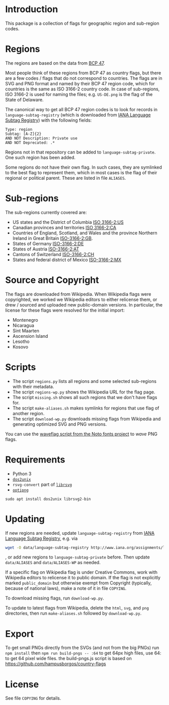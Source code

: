 # Introduction

This package is a collection of flags for geographic region and sub-region codes.

# Regions

The regions are based on the data from [BCP 47][0].

Most people think of these regions from BCP 47 as country flags, but there are a
few codes / flags that do not correspond to countries. The flags are in SVG and
PNG format and named by their BCP 47 region code, which for countries is the same
as ISO 3166-2 country code. In case of sub-regions, ISO 3166-2 is used for naming
the files; e.g. `US-DE.png` is the flag of the State of Delaware.

The canonical way to get all BCP 47 region codes is to look for records in
`language-subtag-registry` (which is downloaded from [IANA Language Subtag
Registry][0]) with the following fields:

	Type: region
	Subtag: [A-Z]{2}
	AND NOT Description: Private use
	AND NOT Deprecated: .*

Regions not in that repository can be added to `language-subtag-private`.
One such region has been added.

Some regions do not have their own flag. In such cases, they are symlinked to
the best flag to represent them, which in most cases is the flag of their
regional or political parent. These are listed in file `ALIASES`.

# Sub-regions

The sub-regions currently covered are:

- US states and the District of Columbia [ISO 3166-2:US][1]
- Canadian provinces and territories [ISO 3166-2:CA][3]
- Countries of England, Scotland, and Wales and the province Northern Ireland in Great Britain [ISO-3166-2:GB][2].
- States of Germany [ISO-3166-2:DE][4]
- States of Austria [ISO-3166-2:AT][5]
- Cantons of Switzerland [ISO-3166-2:CH][6]
- States and federal district of Mexico [ISO-3166-2:MX][7]

# Source and Copyright

The flags are downloaded from Wikipedia. When Wikipedia flags were copyrighted,
we worked we Wikipedia editors to either relicense them, or drew / sourced and
uploaded new public-domain versions.  In particular, the license for these
flags were resolved for the initial import:

- Montenegro
- Nicaragua
- Sint Maarten
- Ascension Island
- Lesotho
- Kosovo

# Scripts

- The script `regions.py` lists all regions and some selected sub-regions with their metadata.
- The script `regions-wp.py` shows the Wikipedia URL for the flag page.
- The script `missing.sh` shows all such regions that we don't have flags for.
- The script `make-aliases.sh` makes symlinks for regions that use flag of another
region.
- The script `download-wp.py` downloads missing flags from Wikipedia and generating
optimized SVG and PNG versions.

You can use the [waveflag script from the Noto fonts project](https://code.google.com/p/noto/source/browse/color_emoji/waveflag.c)
to _wave_ PNG flags.

# Requirements

- Python 3
- [`dos2unix`](http://sourceforge.net/projects/dos2unix/)
- `rsvg-convert` part of [`librsvg`](https://wiki.gnome.org/Projects/LibRsvg)
- [`optipng`](http://optipng.sourceforge.net/)

`sudo apt install dos2unix librsvg2-bin`

# Updating

If new regions are needed, update `language-subtag-registry` from [IANA Language
Subtag Registry][0], e.g. via
```bash
wget -O data/language-subtag-registry http://www.iana.org/assignments/language-subtag-registry/language-subtag-registry
```
, or add new regions to `language-subtag-private` before.  Then
update `data/ALIASES` and `data/ALIASES-WP` as needed.

If a specific flag on Wikipedia flag is under Creative Commons, work with Wikipedia
editors to relicense it to public domain.  If the flag is not explicitly marked
`public_domain` but otherwise exempt from Copyright (typically, because of
national laws), make a note of it in file `COPYING`.

To download missing flags, run `download-wp.py`.

To update to latest flags from Wikipedia, delete the `html`, `svg`, and `png`
directories, then run `make-aliases.sh` followed by `download-wp.py`.

# Export

To get small PNGs directly from the SVGs (and not from the big PNGs) run
`npm install`
then
`npm run build-pngs -- :64` to get 64px high files, use 64: to get 64 pixel wide files.
the build-pngs.js script is based on https://github.com/hampusborgos/country-flags

# License

See file `COPYING` for details.

[0]: http://www.iana.org/assignments/language-subtag-registry/language-subtag-registry
[1]: https://www.iso.org/obp/ui/#iso:code:3166:US
[2]: https://www.iso.org/obp/ui/#iso:code:3166:GB
[3]: https://www.iso.org/obp/ui/#iso:code:3166:CA
[4]: https://www.iso.org/obp/ui/#iso:code:3166:DE
[5]: https://www.iso.org/obp/ui/#iso:code:3166:AT
[6]: https://www.iso.org/obp/ui/#iso:code:3166:CH
[7]: https://www.iso.org/obp/ui/#iso:code:3166:MX